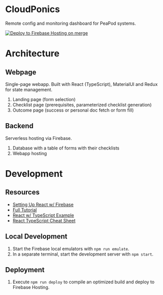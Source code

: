 # CloudPonics
Remote config and monitoring dashboard for PeaPod systems.

[![Deploy to Firebase Hosting on merge](https://github.com/PeaPodTechnologies/CloudPonics/actions/workflows/firebase-hosting-merge.yml/badge.svg?branch=master)](https://github.com/PeaPodTechnologies/CloudPonics/actions/workflows/firebase-hosting-merge.yml)

# Architecture

## Webpage

Single-page webapp. Built with React (TypeScript), MaterialUI and Redux for state management.

1. Landing page (form selection)
2. Checklist page (prerequisites, parameterized checklist generation)
3. Outcome page (success or personal doc fetch or form fill)

## Backend

Serverless hosting via Firebase.

1. Database with a table of forms with their checklists
2. Webapp hosting

# Development

## Resources

- [Setting Up React w/ Firebase](https://www.youtube.com/watch?v=mwNATxfUsgI)
- [Full Tutorial](https://www.youtube.com/watch?v=m_u6P5k0vP0)
- [React w/ TypeScript Example](https://www.typescriptlang.org/play?jsx=2&esModuleInterop=true&e=196#example/typescript-with-react)
- [React TypeScript Cheat Sheet](https://react-typescript-cheatsheet.netlify.app/)

## Local Development

1. Start the Firebase local emulators with `npm run emulate`.
2. In a separate terminal, start the development server with `npm start`.

## Deployment

1. Execute `npm run deploy` to compile an optimized  build and deploy to Firebase Hosting.